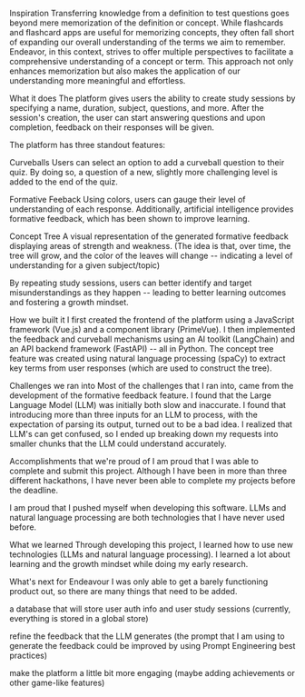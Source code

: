 Inspiration
Transferring knowledge from a definition to test questions goes beyond mere memorization of the definition or concept. While flashcards and flashcard apps are useful for memorizing concepts, they often fall short of expanding our overall understanding of the terms we aim to remember. Endeavor, in this context, strives to offer multiple perspectives to facilitate a comprehensive understanding of a concept or term. This approach not only enhances memorization but also makes the application of our understanding more meaningful and effortless.

What it does
The platform gives users the ability to create study sessions by specifying a name, duration, subject, questions, and more. After the session's creation, the user can start answering questions and upon completion, feedback on their responses will be given.

The platform has three standout features:

Curveballs
Users can select an option to add a curveball question to their quiz. By doing so, a question of a new, slightly more challenging level is added to the end of the quiz.

Formative Feeback
Using colors, users can gauge their level of understanding of each response. Additionally, artificial intelligence provides formative feedback, which has been shown to improve learning.

Concept Tree
A visual representation of the generated formative feedback displaying areas of strength and weakness. (The idea is that, over time, the tree will grow, and the color of the leaves will change -- indicating a level of understanding for a given subject/topic)

By repeating study sessions, users can better identify and target misunderstandings as they happen -- leading to better learning outcomes and fostering a growth mindset.

How we built it
I first created the frontend of the platform using a JavaScript framework (Vue.js) and a component library (PrimeVue). I then implemented the feedback and curveball mechanisms using an AI toolkit (LangChain) and an API backend framework (FastAPI) -- all in Python. The concept tree feature was created using natural language processing (spaCy) to extract key terms from user responses (which are used to construct the tree).

Challenges we ran into
Most of the challenges that I ran into, came from the development of the formative feedback feature. I found that the Large Language Model (LLM) was initially both slow and inaccurate. I found that introducing more than three inputs for an LLM to process, with the expectation of parsing its output, turned out to be a bad idea. I realized that LLM's can get confused, so I ended up breaking down my requests into smaller chunks that the LLM could understand accurately.

Accomplishments that we're proud of
I am proud that I was able to complete and submit this project. Although I have been in more than three different hackathons, I have never been able to complete my projects before the deadline.

I am proud that I pushed myself when developing this software. LLMs and natural language processing are both technologies that I have never used before.

What we learned
Through developing this project, I learned how to use new technologies (LLMs and natural language processing). I learned a lot about learning and the growth mindset while doing my early research.

What's next for Endeavour
I was only able to get a barely functioning product out, so there are many things that need to be added.

a database that will store user auth info and user study sessions (currently, everything is stored in a global store)

refine the feedback that the LLM generates (the prompt that I am using to generate the feedback could be improved by using Prompt Engineering best practices)

make the platform a little bit more engaging (maybe adding achievements or other game-like features)

